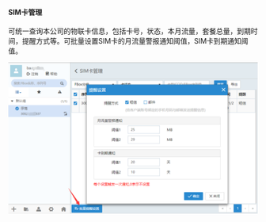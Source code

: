 #### **SIM卡管理**  

可统一查询本公司的物联卡信息，包括卡号，状态，本月流量，套餐总量，到期时间，提醒方式等。可批量设置SIM卡的月流量警报通知阈值，SIM卡到期通知阈值。  

![添加盒子分组](Images/SIMmanagement.png)